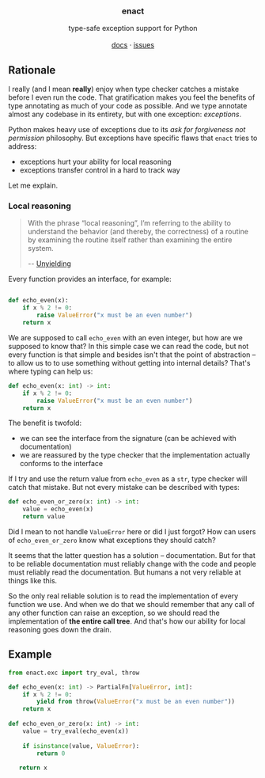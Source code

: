 <p align="center">
<h3 align="center">enact</h3>
  <p align="center">
    type-safe exception support for Python
    <br />
    <br />
    <a href="https://github.com/idmitrievsky/enact#readme">docs</a>
    ·
    <a href="https://github.com/idmitrievsky/enact/issues">issues</a>
  </p>
</p>

## Rationale
I really (and I mean **really**) enjoy when type checker catches a mistake before I even run the code. That gratification makes you feel the benefits of type annotating as much of your code as possible. And we type annotate almost any codebase in its entirety, but with one exception: _exceptions_.

Python makes heavy use of exceptions due to its _ask for forgiveness not permission_ philosophy. But exceptions have specific flaws that `enact` tries to address:
- exceptions hurt your ability for local reasoning
- exceptions transfer control in a hard to track way

Let me explain.

### Local reasoning
> With the phrase “local reasoning”, I’m referring to the ability to understand the behavior (and thereby, the correctness) of a routine by examining the routine itself rather than examining the entire system.
>
> -- [Unyielding](https://glyph.twistedmatrix.com/2014/02/unyielding.html)

Every function provides an interface, for example:
```python

def echo_even(x):
    if x % 2 != 0:
        raise ValueError("x must be an even number")
    return x
 ```
 
We are supposed to call `echo_even` with an even integer, but how are we supposed to know that? In this simple case we can read the code, but not every function is that simple and besides isn't that the point of abstraction – to allow us to to use something without getting into internal details? That's where typing can help us:
```python
def echo_even(x: int) -> int:
    if x % 2 != 0:
        raise ValueError("x must be an even number")
    return x
 ```
 The benefit is twofold:
 - we can see the interface from the signature (can be achieved with documentation)
 - we are reassured by the type checker that the implementation actually conforms to the interface

If I try and use the return value from `echo_even` as a `str`, type checker will catch that mistake. But not every mistake can be described with types:
```python
def echo_even_or_zero(x: int) -> int:
    value = echo_even(x)
    return value
```
Did I mean to not handle `ValueError` here or did I just forgot? How can users of `echo_even_or_zero` know what exceptions they should catch?

It seems that the latter question has a solution – documentation. But for that to be reliable documentation must reliably change with the code and people must reliably read the documentation. But humans a not very reliable at things like this.

So the only real reliable solution is to read the implementation of every function we use. And when we do that we should remember that any call of any other function can raise an exception, so we should read the implementation of **the entire call tree**. And that's how our ability for local reasoning goes down the drain.

## Example
```python
from enact.exc import try_eval, throw

def echo_even(x: int) -> PartialFn[ValueError, int]:
    if x % 2 != 0:
        yield from throw(ValueError("x must be an even number"))
    return x
    
def echo_even_or_zero(x: int) -> int:
    value = try_eval(echo_even(x))
    
    if isinstance(value, ValueError):
        return 0
        
   return x
```
